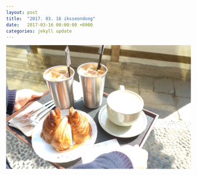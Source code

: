 ```yaml
---
layout: post
title:  "2017. 03. 16 iksseondong"
date:   2017-03-16 00:00:00 +0900
categories: jekyll update
---
```

![Alt text](/assets/170316/L1000366.JPG)